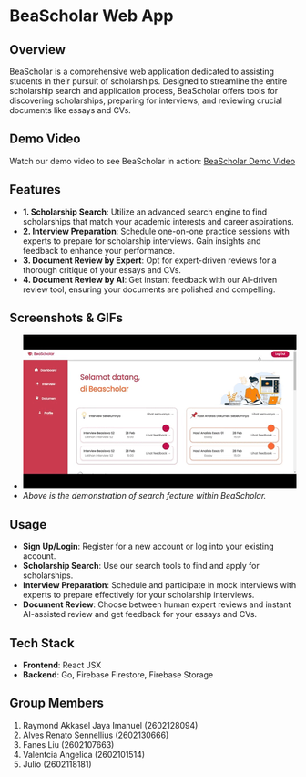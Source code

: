 # BeaScholar Web App

## Overview
BeaScholar is a comprehensive web application dedicated to assisting students in their pursuit of scholarships. Designed to streamline the entire scholarship search and application process, BeaScholar offers tools for discovering scholarships, preparing for interviews, and reviewing crucial documents like essays and CVs.

## Demo Video
Watch our demo video to see BeaScholar in action: [BeaScholar Demo Video](https://www.youtube.com/watch?v=K63vh7QgksY)

## Features
- **1. Scholarship Search**: Utilize an advanced search engine to find scholarships that match your academic interests and career aspirations.
- **2. Interview Preparation**: Schedule one-on-one practice sessions with experts to prepare for scholarship interviews. Gain insights and feedback to enhance your performance.
- **3. Document Review by Expert**: Opt for expert-driven reviews for a thorough critique of your essays and CVs.
- **4. Document Review by AI**: Get instant feedback with our AI-driven review tool, ensuring your documents are polished and compelling.

## Screenshots & GIFs
-  ![BeaScholar Usage GIF](frontend/src/img/searchgif.gif)
-  *Above is the demonstration of search feature within BeaScholar.*

## Usage
- **Sign Up/Login**: Register for a new account or log into your existing account.
- **Scholarship Search**: Use our search tools to find and apply for scholarships.
- **Interview Preparation**: Schedule and participate in mock interviews with experts to prepare effectively for your scholarship interviews.
- **Document Review**: Choose between human expert reviews and instant AI-assisted review and get feedback for your essays and CVs.

## Tech Stack
- **Frontend**: React JSX
- **Backend**: Go, Firebase Firestore, Firebase Storage

## Group Members
1. Raymond Akkasel Jaya Imanuel (2602128094)
2. Alves Renato Sennellius (2602130666)
3. Fanes Liu (2602107663)
4. Valentcia Angelica (2602101514)
5. Julio (2602118181)
